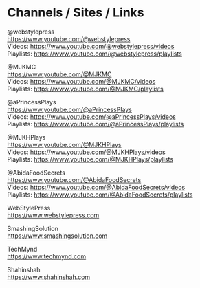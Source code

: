 # Channels / Sites / Links  

@webstylepress  
https://www.youtube.com/@webstylepress  
Videos: https://www.youtube.com/@webstylepress/videos  
Playlists: https://www.youtube.com/@webstylepress/playlists  

@MJKMC  
https://www.youtube.com/@MJKMC  
Videos: https://www.youtube.com/@MJKMC/videos  
Playlists: https://www.youtube.com/@MJKMC/playlists  

@aPrincessPlays  
https://www.youtube.com/@aPrincessPlays  
Videos: https://www.youtube.com/@aPrincessPlays/videos  
Playlists: https://www.youtube.com/@aPrincessPlays/playlists  

@MJKHPlays  
https://www.youtube.com/@MJKHPlays  
Videos: https://www.youtube.com/@MJKHPlays/videos  
Playlists: https://www.youtube.com/@MJKHPlays/playlists  

@AbidaFoodSecrets  
https://www.youtube.com/@AbidaFoodSecrets  
Videos: https://www.youtube.com/@AbidaFoodSecrets/videos  
Playlists: https://www.youtube.com/@AbidaFoodSecrets/playlists  

WebStylePress  
https://www.webstylepress.com  

SmashingSolution  
https://www.smashingsolution.com  

TechMynd  
https://www.techmynd.com  

Shahinshah  
https://www.shahinshah.com  

